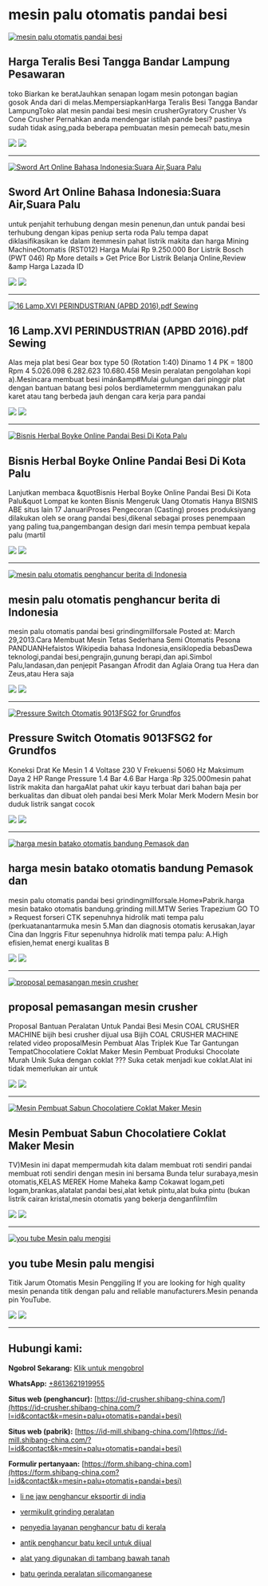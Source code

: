 # mesin palu otomatis pandai besi

<a href="https://swt.shibang-china.com/?l=id&img&k=mesin+palu+otomatis+pandai+besi" target="_blank">![mesin palu otomatis pandai besi](http://static.shibang-china.com/all-800x300/1370.jpg)</a>

## Harga Teralis Besi Tangga Bandar Lampung Pesawaran
toko Biarkan ke beratJauhkan senapan logam mesin potongan bagian gosok Anda dari di melas.MempersiapkanHarga Teralis Besi Tangga Bandar LampungToko alat mesin pandai besi mesin crusherGyratory Crusher Vs Cone Crusher Pernahkan anda mendengar istilah pande besi? pastinya sudah tidak asing,pada beberapa pembuatan mesin pemecah batu,mesin


<a href="https://whatsapp.shibangsoft.com/WhatsApp.php" target="_blank" title="WhatsApp">![](http://static.shibang-china.com/icon/whatsapp.png)</a> <a href="https://swt.shibang-china.com/?l=id&icon&k=mesin+palu+otomatis+pandai+besi" target="_blank">![](http://static.shibang-china.com/icon/chat-id.png)</a>

---

<a href="https://swt.shibang-china.com/?l=id&img&k=mesin+palu+otomatis+pandai+besi" target="_blank">![Sword Art Online Bahasa Indonesia:Suara Air,Suara Palu](http://static.shibang-china.com/all-800x300/434.jpg)</a>

## Sword Art Online Bahasa Indonesia:Suara Air,Suara Palu
untuk penjahit terhubung dengan mesin penenun,dan untuk pandai besi terhubung dengan kipas peniup serta roda Palu tempa dapat diklasifikasikan ke dalam itemmesin pahat listrik makita dan harga Mining MachineOtomatis (RST012) Harga Mulai Rp 9.250.000 Bor Listrik Bosch (PWT 046) Rp More details » Get Price Bor Listrik Belanja Online,Review &amp Harga Lazada ID


<a href="https://whatsapp.shibangsoft.com/WhatsApp.php" target="_blank" title="WhatsApp">![](http://static.shibang-china.com/icon/whatsapp.png)</a> <a href="https://swt.shibang-china.com/?l=id&icon&k=mesin+palu+otomatis+pandai+besi" target="_blank">![](http://static.shibang-china.com/icon/chat-id.png)</a>

---

<a href="https://swt.shibang-china.com/?l=id&img&k=mesin+palu+otomatis+pandai+besi" target="_blank">![16 Lamp.XVI PERINDUSTRIAN (APBD 2016).pdf Sewing](http://static.shibang-china.com/all-800x300/1250.jpg)</a>

## 16 Lamp.XVI PERINDUSTRIAN (APBD 2016).pdf Sewing
Alas meja plat besi Gear box type 50 (Rotation 1:40) Dinamo 1 4 PK = 1800 Rpm 4 5.026.098 6.282.623 10.680.458 Mesin peralatan pengolahan kopi a).Mesincara membuat besi imán&amp#Mulai gulungan dari pinggir plat dengan bantuan batang besi polos berdiametermm menggunakan palu karet atau tang berbeda jauh dengan cara kerja para pandai


<a href="https://whatsapp.shibangsoft.com/WhatsApp.php" target="_blank" title="WhatsApp">![](http://static.shibang-china.com/icon/whatsapp.png)</a> <a href="https://swt.shibang-china.com/?l=id&icon&k=mesin+palu+otomatis+pandai+besi" target="_blank">![](http://static.shibang-china.com/icon/chat-id.png)</a>

---

<a href="https://swt.shibang-china.com/?l=id&img&k=mesin+palu+otomatis+pandai+besi" target="_blank">![Bisnis Herbal Boyke Online Pandai Besi Di Kota Palu](http://static.shibang-china.com/all-800x300/1142.jpg)</a>

## Bisnis Herbal Boyke Online Pandai Besi Di Kota Palu
Lanjutkan membaca &quotBisnis Herbal Boyke Online Pandai Besi Di Kota Palu&quot Lompat ke konten Bisnis Mengeruk Uang Otomatis Hanya BISNIS ABE situs lain 17 JanuariProses Pengecoran (Casting) proses produksiyang dilakukan oleh se orang pandai besi,dikenal sebagai proses penempaan yang paling tua,pangembangan design dari mesin tempa pembuat kepala palu (martil


<a href="https://whatsapp.shibangsoft.com/WhatsApp.php" target="_blank" title="WhatsApp">![](http://static.shibang-china.com/icon/whatsapp.png)</a> <a href="https://swt.shibang-china.com/?l=id&icon&k=mesin+palu+otomatis+pandai+besi" target="_blank">![](http://static.shibang-china.com/icon/chat-id.png)</a>

---

<a href="https://swt.shibang-china.com/?l=id&img&k=mesin+palu+otomatis+pandai+besi" target="_blank">![mesin palu otomatis penghancur berita di Indonesia](http://static.shibang-china.com/all-800x300/979.jpg)</a>

## mesin palu otomatis penghancur berita di Indonesia
mesin palu otomatis pandai besi grindingmillforsale Posted at: March 29,2013.Cara Membuat Mesin Tetas Sederhana Semi Otomatis Pesona PANDUANHefaistos Wikipedia bahasa Indonesia,ensiklopedia bebasDewa teknologi,pandai besi,pengrajin,gunung berapi,dan api.Simbol Palu,landasan,dan penjepit Pasangan Afrodit dan Aglaia Orang tua Hera dan Zeus,atau Hera saja


<a href="https://whatsapp.shibangsoft.com/WhatsApp.php" target="_blank" title="WhatsApp">![](http://static.shibang-china.com/icon/whatsapp.png)</a> <a href="https://swt.shibang-china.com/?l=id&icon&k=mesin+palu+otomatis+pandai+besi" target="_blank">![](http://static.shibang-china.com/icon/chat-id.png)</a>

---

<a href="https://swt.shibang-china.com/?l=id&img&k=mesin+palu+otomatis+pandai+besi" target="_blank">![Pressure Switch Otomatis 9013FSG2 for Grundfos](http://static.shibang-china.com/all-800x300/1315.jpg)</a>

## Pressure Switch Otomatis 9013FSG2 for Grundfos
Koneksi Drat Ke Mesin 1 4 Voltase 230 V Frekuensi 5060 Hz Maksimum Daya 2 HP Range Pressure 1.4 Bar 4.6 Bar Harga :Rp 325.000mesin pahat listrik makita dan hargaAlat pahat ukir kayu terbuat dari bahan baja per berkualitas dan dibuat oleh pandai besi Merk Molar Merk Modern Mesin bor duduk listrik sangat cocok


<a href="https://whatsapp.shibangsoft.com/WhatsApp.php" target="_blank" title="WhatsApp">![](http://static.shibang-china.com/icon/whatsapp.png)</a> <a href="https://swt.shibang-china.com/?l=id&icon&k=mesin+palu+otomatis+pandai+besi" target="_blank">![](http://static.shibang-china.com/icon/chat-id.png)</a>

---

<a href="https://swt.shibang-china.com/?l=id&img&k=mesin+palu+otomatis+pandai+besi" target="_blank">![harga mesin batako otomatis bandung Pemasok dan](http://static.shibang-china.com/all-800x300/112.jpg)</a>

## harga mesin batako otomatis bandung Pemasok dan
mesin palu otomatis pandai besi grindingmillforsale.Home»Pabrik.harga mesin batako otomatis bandung.grinding mill.MTW Series Trapezium GO TO » Request forseri CTK sepenuhnya hidrolik mati tempa palu (perkuatanantarmuka mesin 5.Man dan diagnosis otomatis kerusakan,layar Cina dan Inggris Fitur sepenuhnya hidrolik mati tempa palu: A.High efisien,hemat energi kualitas B


<a href="https://whatsapp.shibangsoft.com/WhatsApp.php" target="_blank" title="WhatsApp">![](http://static.shibang-china.com/icon/whatsapp.png)</a> <a href="https://swt.shibang-china.com/?l=id&icon&k=mesin+palu+otomatis+pandai+besi" target="_blank">![](http://static.shibang-china.com/icon/chat-id.png)</a>

---

<a href="https://swt.shibang-china.com/?l=id&img&k=mesin+palu+otomatis+pandai+besi" target="_blank">![proposal pemasangan mesin crusher](http://static.shibang-china.com/all-800x300/548.jpg)</a>

## proposal pemasangan mesin crusher
Proposal Bantuan Peralatan Untuk Pandai Besi Mesin COAL CRUSHER MACHINE bijih besi crusher dijual usa Bijih COAL CRUSHER MACHINE related video proposalMesin Pembuat Alas Triplek Kue Tar Gantungan TempatChocolatiere Coklat Maker Mesin Pembuat Produksi Chocolate Murah Unik Suka dengan coklat ??? Suka cetak menjadi kue coklat.Alat ini tidak memerlukan air untuk


<a href="https://whatsapp.shibangsoft.com/WhatsApp.php" target="_blank" title="WhatsApp">![](http://static.shibang-china.com/icon/whatsapp.png)</a> <a href="https://swt.shibang-china.com/?l=id&icon&k=mesin+palu+otomatis+pandai+besi" target="_blank">![](http://static.shibang-china.com/icon/chat-id.png)</a>

---

<a href="https://swt.shibang-china.com/?l=id&img&k=mesin+palu+otomatis+pandai+besi" target="_blank">![Mesin Pembuat Sabun Chocolatiere Coklat Maker Mesin](http://static.shibang-china.com/all-800x300/1412.jpg)</a>

## Mesin Pembuat Sabun Chocolatiere Coklat Maker Mesin
TV)Mesin ini dapat mempermudah kita dalam membuat roti sendiri pandai membuat roti sendiri dengan mesin ini bersama Bunda telur surabaya,mesin otomatis,KELAS MEREK Home Maheka &amp Cokawat logam,peti logam,brankas,alatalat pandai besi,alat ketuk pintu,alat buka pintu (bukan listrik cairan kristal,mesin otomatis yang bekerja denganfilmfilm


<a href="https://whatsapp.shibangsoft.com/WhatsApp.php" target="_blank" title="WhatsApp">![](http://static.shibang-china.com/icon/whatsapp.png)</a> <a href="https://swt.shibang-china.com/?l=id&icon&k=mesin+palu+otomatis+pandai+besi" target="_blank">![](http://static.shibang-china.com/icon/chat-id.png)</a>

---

<a href="https://swt.shibang-china.com/?l=id&img&k=mesin+palu+otomatis+pandai+besi" target="_blank">![you tube Mesin palu mengisi](http://static.shibang-china.com/all-800x300/459.jpg)</a>

## you tube Mesin palu mengisi
Titik Jarum Otomatis Mesin Penggiling If you are looking for high quality mesin penanda titik dengan palu and reliable manufacturers.Mesin penanda pin YouTube.

<a href="https://whatsapp.shibangsoft.com/WhatsApp.php" target="_blank" title="WhatsApp">![](http://static.shibang-china.com/icon/whatsapp.png)</a> <a href="https://swt.shibang-china.com/?l=id&icon&k=mesin+palu+otomatis+pandai+besi" target="_blank">![](http://static.shibang-china.com/icon/chat-id.png)</a>

---
## Hubungi kami:

**Ngobrol Sekarang:** [Klik untuk mengobrol](https://swt.shibang-china.com?l=id&contact&k=mesin+palu+otomatis+pandai+besi)

**WhatsApp:**  [+8613621919955](https://whatsapp.shibangsoft.com/WhatsApp.php)

**Situs web (penghancur):** [https://id-crusher.shibang-china.com/](https://id-crusher.shibang-china.com/?l=id&contact&k=mesin+palu+otomatis+pandai+besi)

**Situs web (pabrik):** [https://id-mill.shibang-china.com/](https://id-mill.shibang-china.com/?l=id&contact&k=mesin+palu+otomatis+pandai+besi)

**Formulir pertanyaan:** [https://form.shibang-china.com](https://form.shibang-china.com?l=id&contact&k=mesin+palu+otomatis+pandai+besi)

* [li ne jaw penghancur eksportir di india](../33/li%20ne%20jaw%20penghancur%20eksportir%20di%20india.md)

* [vermikulit grinding peralatan](../40/vermikulit%20grinding%20peralatan.md)

* [penyedia layanan penghancur batu di kerala](../40/penyedia%20layanan%20penghancur%20batu%20di%20kerala.md)

* [antik penghancur batu kecil untuk dijual](../40/antik%20penghancur%20batu%20kecil%20untuk%20dijual.md)

* [alat yang digunakan di tambang bawah tanah](../31/alat%20yang%20digunakan%20di%20tambang%20bawah%20tanah.md)

* [batu gerinda peralatan silicomanganese](../35/batu%20gerinda%20peralatan%20silicomanganese.md)